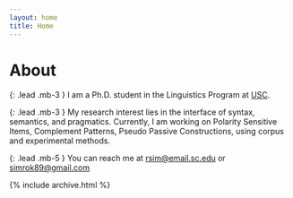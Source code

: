 ```yaml
---
layout: home
title: Home
---
```


# About

{: .lead .mb-3 }
I am a Ph.D. student in the Linguistics Program at <a href="https://sc.edu/study/colleges_schools/artsandsciences/linguistics">USC</a>.​ 

{: .lead .mb-3 }
My research interest lies in the interface of syntax, semantics, and pragmatics. ​Currently, I am working on Polarity Sensitive Items, Complement Patterns, Pseudo Passive Constructions, using corpus and experimental methods.

{: .lead .mb-5 }
You can reach me at [rsim@email.sc.edu](mailto:rsim@email.sc.edu) or [simrok89@gmail.com](mailto:simrok89@gmail.com)

{% include archive.html %}
